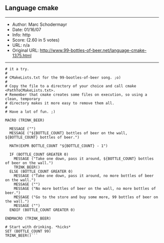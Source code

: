 
## Language cmake ##
---
- Author: Marc Schodermayr
- Date: 01/16/07
- Info: http
- Score:  (2.60 in 5 votes)
- URL: n/a
- Original URL: http://www.99-bottles-of-beer.net/language-cmake-1375.html
---

```# cmake is a nice, cross-platform autotools replacement. Just give
# it a try.
#
# CMakeLists.txt for the 99-bootles-of-beer song. ;o)
#
# Copy the file to a directory of your choice and call cmake <PathToCMakeLists.txt>.
# Remember that cmake creates some files on execution, so using a clean, temporary
# directory makes it more easy to remove them all.
#
# Have a lot of fun. ;)

MACRO (TRINK_BEER)
  
  MESSAGE ("")
  MESSAGE ("${BOTTLE_COUNT} bottles of beer on the wall, ${BOTTLE_COUNT} bottles of beer.")

  MATH(EXPR BOTTLE_COUNT "${BOTTLE_COUNT} - 1")

  IF (BOTTLE_COUNT GREATER 0)
    MESSAGE ("Take one down, pass it around, ${BOTTLE_COUNT} bottles of beer on the wall.")
    TRINK_BEER()
  ELSE (BOTTLE_COUNT GREATER 0)
    MESSAGE ("Take one down, pass it around, no more bottles of beer on the wall.")
    MESSAGE ("")
    MESSAGE ("No more bottles of beer on the wall, no more bottles of beer.")
    MESSAGE ("Go to the store and buy some more, 99 bottles of beer on the wall.")
    MESSAGE ("")
  ENDIF (BOTTLE_COUNT GREATER 0)

ENDMACRO (TRINK_BEER)

# Start with drinking. *hicks*
SET (BOTTLE_COUNT 99)
TRINK_BEER()```